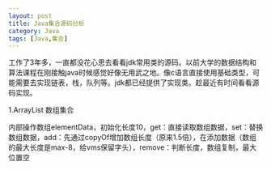 ```yaml
---
layout: post
title: Java集合源码分析
category: Java
tags: [Java,集合]
---
```


工作了3年多，一直都没花心思去看看jdk常用类的源码。以前大学的数据结构和算法课程在刚接触java时候感觉好像无用武之地。像c语言直接使用基础类型，可能需要去实现链表，栈，队列等。jdk都已经提供了实现类。趁最近有时间看看源码实现。

1.ArrayList
数组集合

内部操作数组elementData，初始化长度10，get：直接读取数组数据，set：替换数组数据，add：先通过copyOf增加数组长度（原来1.5倍），在添加数据（数组的最大长度是max-8，给vms保留字头），remove：判断长度，数组复制，最大位置空

